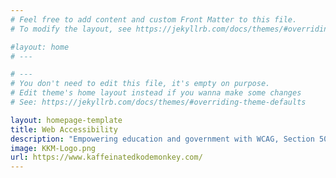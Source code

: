 ```yaml
---
# Feel free to add content and custom Front Matter to this file.
# To modify the layout, see https://jekyllrb.com/docs/themes/#overriding-theme-defaults

#layout: home
# ---

# ---
# You don't need to edit this file, it's empty on purpose.
# Edit theme's home layout instead if you wanna make some changes
# See: https://jekyllrb.com/docs/themes/#overriding-theme-defaults

layout: homepage-template
title: Web Accessibility
description: "Empowering education and government with WCAG, Section 508, and ADA-compliant web accessibility solutions. Our Accessibility Audit with a focus on Digital Accessibility we offer the following services: Accessibility Audit, Accessibility Monitoring, and Accessibility Web Design ensuring an inclusive digital experience."
image: KKM-Logo.png
url: https://www.kaffeinatedkodemonkey.com/
---
```


